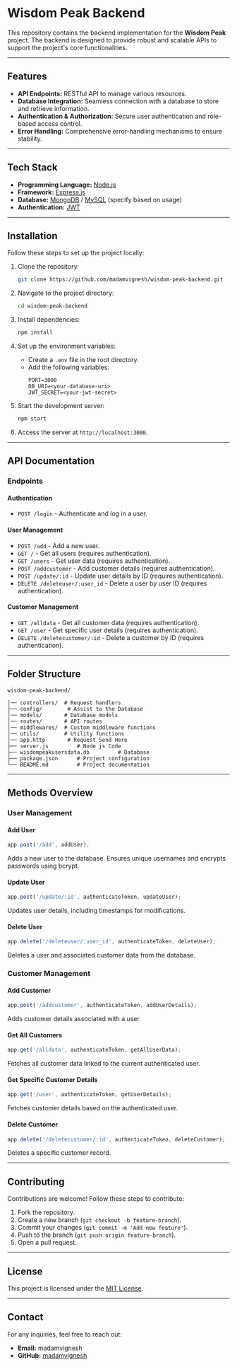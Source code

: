 # Wisdom Peak Backend

This repository contains the backend implementation for the **Wisdom Peak** project. The backend is designed to provide robust and scalable APIs to support the project's core functionalities.

---

## Features

- **API Endpoints:** RESTful API to manage various resources.
- **Database Integration:** Seamless connection with a database to store and retrieve information.
- **Authentication & Authorization:** Secure user authentication and role-based access control.
- **Error Handling:** Comprehensive error-handling mechanisms to ensure stability.

---

## Tech Stack

- **Programming Language:** [Node.js](https://nodejs.org/)
- **Framework:** [Express.js](https://expressjs.com/)
- **Database:** [MongoDB](https://www.mongodb.com/) / [MySQL](https://www.mysql.com/) (specify based on usage)
- **Authentication:** [JWT](https://jwt.io/)

---

## Installation

Follow these steps to set up the project locally:

1. Clone the repository:
   ```bash
   git clone https://github.com/madamvignesh/wisdom-peak-backend.git
   ```

2. Navigate to the project directory:
   ```bash
   cd wisdom-peak-backend
   ```

3. Install dependencies:
   ```bash
   npm install
   ```

4. Set up the environment variables:
   - Create a `.env` file in the root directory.
   - Add the following variables:
     ```env
     PORT=3000
     DB_URI=<your-database-uri>
     JWT_SECRET=<your-jwt-secret>
     ```

5. Start the development server:
   ```bash
   npm start
   ```

6. Access the server at `http://localhost:3000`.

---

## API Documentation

### Endpoints

#### Authentication
- `POST /login` - Authenticate and log in a user.

#### User Management
- `POST /add` - Add a new user.
- `GET /` - Get all users (requires authentication).
- `GET /users` - Get user data (requires authentication).
- `POST /addcustomer` - Add customer details (requires authentication).
- `POST /update/:id` - Update user details by ID (requires authentication).
- `DELETE /deleteuser/:user_id` - Delete a user by user ID (requires authentication).

#### Customer Management
- `GET /alldata` - Get all customer data (requires authentication).
- `GET /user` - Get specific user details (requires authentication).
- `DELETE /deletecustomer/:id` - Delete a customer by ID (requires authentication).

---

## Folder Structure

```
wisdom-peak-backend/

│── controllers/  # Request handlers
├── config/        # Assist to the Database
│── models/       # Database models
│── routes/       # API routes
│── middlewares/  # Custom middleware functions
│── utils/        # Utility functions
│── app.http       # Request Send Here
├── server.js         # Node js Code
├── wisdompeakusersdata.db         # Database
├── package.json      # Project configuration
└── README.md         # Project documentation
```

---

## Methods Overview

### User Management

#### Add User
```javascript
app.post('/add', addUser);
```
Adds a new user to the database. Ensures unique usernames and encrypts passwords using bcrypt.

#### Update User
```javascript
app.post('/update/:id', authenticateToken, updateUser);
```
Updates user details, including timestamps for modifications.

#### Delete User
```javascript
app.delete('/deleteuser/:user_id', authenticateToken, deleteUser);
```
Deletes a user and associated customer data from the database.

### Customer Management

#### Add Customer
```javascript
app.post('/addcustomer', authenticateToken, addUserDetails);
```
Adds customer details associated with a user.

#### Get All Customers
```javascript
app.get('/alldata', authenticateToken, getAllUserData);
```
Fetches all customer data linked to the current authenticated user.

#### Get Specific Customer Details
```javascript
app.get('/user', authenticateToken, getUserDetails);
```
Fetches customer details based on the authenticated user.

#### Delete Customer
```javascript
app.delete('/deletecustomer/:id', authenticateToken, deleteCustomer);
```
Deletes a specific customer record.

---

## Contributing

Contributions are welcome! Follow these steps to contribute:

1. Fork the repository.
2. Create a new branch (`git checkout -b feature-branch`).
3. Commit your changes (`git commit -m 'Add new feature'`).
4. Push to the branch (`git push origin feature-branch`).
5. Open a pull request.

---

## License

This project is licensed under the [MIT License](LICENSE).

---

## Contact

For any inquiries, feel free to reach out:
- **Email:** madamvignesh
- **GitHub:** [madamvignesh](https://github.com/madamvignesh)
